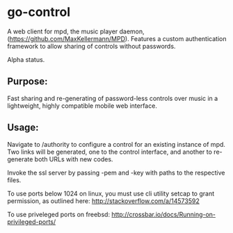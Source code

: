 # go-control
A web client for mpd, the music player daemon, (https://github.com/MaxKellermann/MPD). Features a custom authentication framework to allow sharing of controls without passwords.

Alpha status.

## Purpose:
Fast sharing and re-generating of password-less controls over music in a lightweight, highly compatible mobile web interface.

## Usage:
Navigate to /authority to configure a control for an existing instance of mpd. Two links will be generated, one to the control interface, and another to re-generate both URLs with new codes.

Invoke the ssl server by passing -pem and -key with paths to the respective files.

To use ports below 1024 on linux, you must use cli utility setcap to grant permission, as outlined here: http://stackoverflow.com/a/14573592

To use priveleged ports on freebsd: http://crossbar.io/docs/Running-on-privileged-ports/
